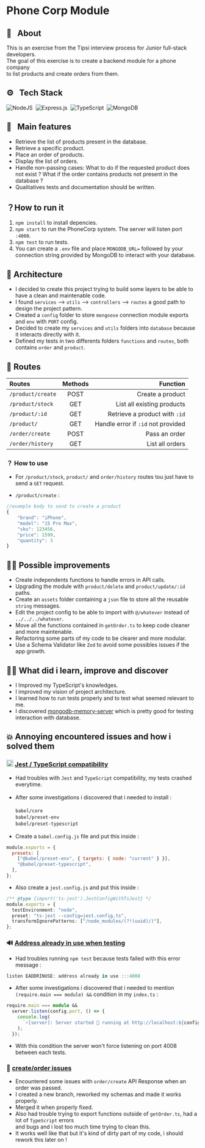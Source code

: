 # Phone Corp Module

## 💬 &nbsp; About

This is an exercise from the Tipsi interview process for Junior full-stack developers.</br>
The goal of this exercise is to create a backend module for a phone company</br> to list products and create orders from them.

## ⚙️ &nbsp; Tech Stack

![NodeJS](https://img.shields.io/badge/node.js-6DA55F?style=for-the-badge&logo=node.js&logoColor=white) &nbsp;![Express.js](https://img.shields.io/badge/express.js-%23404d59.svg?style=for-the-badge&logo=express&logoColor=%2361DAFB) &nbsp;![TypeScript](https://img.shields.io/badge/typescript-%23007ACC.svg?style=for-the-badge&logo=typescript&logoColor=white) &nbsp;![MongoDB](https://img.shields.io/badge/MongoDB-%234ea94b.svg?style=for-the-badge&logo=mongodb&logoColor=white)

## 🔩 &nbsp; Main features

- Retrieve the list of products present in the database.
- Retrieve a specific product.
- Place an order of products.
- Display the list of orders.
- Handle non-passing cases: What to do if the requested product does not exist ? What if the order contains products not present in the database ?
- Qualitatives tests and documentation should be written.

## ？How to run it

1. `npm install` to install depencies.
2. `npm start` to run the PhoneCorp system. The server will listen port `:4000`.
3. `npm test` to run tests.
4. You can create a `.env` file and place `MONGODB_URL=` followed by your connection string provided by MongoDB to interact with your database.

## 📁 Architecture

- I decided to create this project trying to build some layers to be able to have a clean and maintenable code.</br>
- I found `services` --> `utils` --> `controllers` --> `routes` a good path to design the project pattern.
- Created a `config` folder to store `mongoose` connection module exports and `env` with `PORT` config.
- Decided to create my `services` and `utils` folders into `database` because it interacts directly with it.
- Defined my tests in two differents folders `functions` and `routes`, both contains `order` and `product`.

## 🚏 Routes

| Routes            | Methods |                           Function |
| :---------------- | :-----: | ---------------------------------: |
| `/product/create` |  POST   |                   Create a product |
| `/product/stock`  |   GET   |         List all existing products |
| `/product/:id`    |   GET   |      Retrieve a product with `:id` |
| `/product/`       |   GET   | Handle error if `:id` not provided |
| `/order/create`   |  POST   |                      Pass an order |
| `/order/history`  |   GET   |                    List all orders |

### ？ How to use

- For `/product/stock`, `product/` and `order/history` routes tou just have to send a `GET` request.
  </br>

- `/product/create` :

```javascript
//example body to send to create a product
{
    "brand": "iPhone",
    "model": "15 Pro Max",
    "sku": 123456,
    "price": 1599,
    "quantity": 3
}
```

## 💪🏼 Possible improvements

- Create independents functions to handle errors in API calls.
- Upgrading the module with `product/delete` and `product/update/:id` paths.
- Create an `assets` folder containing a `json` file to store all the reusable `string` messages.
- Edit the project config to be able to import with `@/whatever` instead of `../../../whatever`.
- Move all the functions contained in `getOrder.ts` to keep code cleaner and more maintenable.
- Refactoring some parts of my code to be clearer and more modular.
- Use a Schema Validator like `Zod` to avoid some possibles issues if the app growth.

## 🙇🏻 What did i learn, improve and discover

- I Improved my TypeScript's knowledges.
- I improved my vision of project architecture.
- I learned how to run tests properly and to test what seemed relevant to me.
- I discovered [mongodb-memory-server](https://github.com/adam-p/markdown-here/wiki/Markdown-Cheatsheet) which is pretty good for testing interaction with database.

## 💥 Annoying encountered issues and how i solved them

### <img src="https://www.vectorlogo.zone/logos/jestjsio/jestjsio-icon.svg" alt="jest" width="18" height="18"/> <u>Jest / TypeScript compatibility</u>

- Had troubles with `Jest` and `TypeScript` compatibility, my tests crashed everytime. </br></br>
- After some investigations
  i discovered that i needed to install :
  </br>
  </br> `babel/core` </br> `babel/preset-env` </br> `babel/preset-typescript` </br> </br>
- Create a `babel.config.js` file and put this inside :

```javascript
module.exports = {
  presets: [
    ["@babel/preset-env", { targets: { node: "current" } }],
    "@babel/preset-typescript",
  ],
};
```

- Also create a `jest.config.js` and put this inside :

```typescript
/** @type {import('ts-jest').JestConfigWithTsJest} */
module.exports = {
  testEnvironment: "node",
  preset: "ts-jest --config=jest.config.ts",
  transformIgnorePatterns: ["/node_modules/(?!(uuid)/)"],
};
```

### 🔊 <u>Address already in use when testing</u>

- Had troubles running `npm test` because tests failed with this error message :

```typescript
listen EADDRINUSE: address already in use :::4008
```

- After some investigations i discovered that i needed to mention `(require.main === module) &&` condition in my `index.ts` :

```typescript
require.main === module &&
  server.listen(config.port, () => {
    console.log(
      `⚡️[server]: Server started 🚀 running at http://localhost:${config.port}`
    );
  });
```

- With this condition the server won't force listening on port 4008 between each tests.

### 🛒 <u>create/order issues</u>

- Encountered some issues with `order/create` API Response when an order was passed.
- I created a new branch, reworked my schemas and made it works properly.
- Merged it when properly fixed.
- Also had trouble trying to export functions outside of `getOrder.ts`, had a lot of `TypeScript` errors </br> and bugs and i lost too much time trying to clean this. </br>
- It works well like that but it's kind of dirty part of my code, i should rework this later on !
